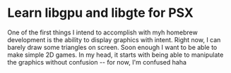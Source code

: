 # Learn libgpu and libgte for PSX

One of the first things I intend to accomplish with myh homebrew development is the ability to display graphics with intent. Right now, I can barely draw some triangles on screen. Soon enough I want to be able to make simple 2D games. In my head, it starts with being able to manipulate the graphics without confusion -- for now, I'm confused haha
